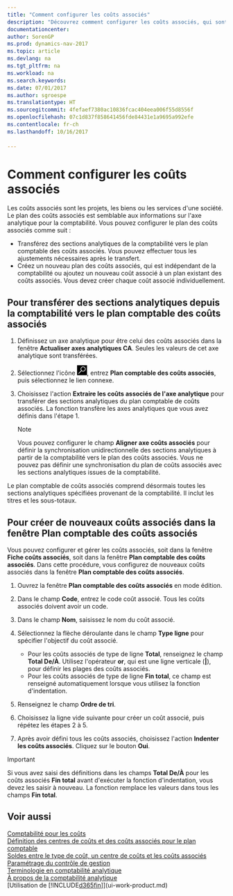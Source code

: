 ```yaml
---
title: "Comment configurer les coûts associés"
description: "Découvrez comment configurer les coûts associés, qui sont similaires aux axes analytiques pour la comptabilité."
documentationcenter: 
author: SorenGP
ms.prod: dynamics-nav-2017
ms.topic: article
ms.devlang: na
ms.tgt_pltfrm: na
ms.workload: na
ms.search.keywords: 
ms.date: 07/01/2017
ms.author: sgroespe
ms.translationtype: HT
ms.sourcegitcommit: 4fefaef7380ac10836fcac404eea006f55d8556f
ms.openlocfilehash: 07c1d837f858641456fde84431e1a9695a992efe
ms.contentlocale: fr-ch
ms.lasthandoff: 10/16/2017

---
```

# <a name="how-to-set-up-cost-objects"></a>Comment configurer les coûts associés
Les coûts associés sont les projets, les biens ou les services d'une société. Le plan des coûts associés est semblable aux informations sur l'axe analytique pour la comptabilité. Vous pouvez configurer le plan des coûts associés comme suit :  

* Transférez des sections analytiques de la comptabilité vers le plan comptable des coûts associés. Vous pouvez effectuer tous les ajustements nécessaires après le transfert.  
* Créez un nouveau plan des coûts associés, qui est indépendant de la comptabilité ou ajoutez un nouveau coût associé à un plan existant des coûts associés. Vous devez créer chaque coût associé individuellement.  

## <a name="to-transfer-dimension-values-from-the-general-ledger-to-the-chart-of-cost-objects"></a>Pour transférer des sections analytiques depuis la comptabilité vers le plan comptable des coûts associés  
1.  Définissez un axe analytique pour être celui des coûts associés dans la fenêtre **Actualiser axes analytiques CA**. Seules les valeurs de cet axe analytique sont transférées.  
2.  Sélectionnez l'icône ![Page ou état pour la recherche](media/ui-search/search_small.png "icône Page ou état pour la recherche"), entrez **Plan comptable des coûts associés**, puis sélectionnez le lien connexe.  
3.  Choisissez l'action **Extraire les coûts associés de l'axe analytique** pour transférer des sections analytiques du plan comptable de coûts associés. La fonction transfère les axes analytiques que vous avez définis dans l'étape 1.  

    > [!NOTE]  
    >  Vous pouvez configurer le champ **Aligner axe coûts associés** pour définir la synchronisation unidirectionnelle des sections analytiques à partir de la comptabilité vers le plan des coûts associés. Vous ne pouvez pas définir une synchronisation du plan de coûts associés avec les sections analytiques issues de la comptabilité.  

Le plan comptable de coûts associés comprend désormais toutes les sections analytiques spécifiées provenant de la comptabilité. Il inclut les titres et les sous-totaux.  

## <a name="to-create-new-cost-objects-in-the-chart-of-cost-objects-window"></a>Pour créer de nouveaux coûts associés dans la fenêtre Plan comptable des coûts associés  
Vous pouvez configurer et gérer les coûts associés, soit dans la fenêtre **Fiche coûts associés**, soit dans la fenêtre **Plan comptable des coûts associés**. Dans cette procédure, vous configurez de nouveaux coûts associés dans la fenêtre **Plan comptable des coûts associés**.  

1.  Ouvrez la fenêtre **Plan comptable des coûts associés** en mode édition.  
2.  Dans le champ **Code**, entrez le code coût associé. Tous les coûts associés doivent avoir un code.  
3.  Dans le champ **Nom**, saisissez le nom du coût associé.  
4.  Sélectionnez la flèche déroulante dans le champ **Type ligne** pour spécifier l'objectif du coût associé.  

    * Pour les coûts associés de type de ligne **Total**, renseignez le champ **Total De/À**. Utilisez l'opérateur **or**, qui est une ligne verticale (**&#124;**), pour définir les plages des coûts associés.  
    * Pour les coûts associés de type de ligne **Fin total**, ce champ est renseigné automatiquement lorsque vous utilisez la fonction d'indentation.  
5.  Renseignez le champ **Ordre de tri**.  
6.  Choisissez la ligne vide suivante pour créer un coût associé, puis répétez les étapes 2 à 5.  
7.  Après avoir défini tous les coûts associés, choisissez l'action **Indenter les coûts associés**. Cliquez sur le bouton **Oui**.  

> [!IMPORTANT]  
>  Si vous avez saisi des définitions dans les champs **Total De/À** pour les coûts associés **Fin total** avant d'exécuter la fonction d'indentation, vous devez les saisir à nouveau. La fonction remplace les valeurs dans tous les champs **Fin total**.  

## <a name="see-also"></a>Voir aussi  
[Comptabilité pour les coûts](finance-manage-cost-accounting.md)  
[Définition des centres de coûts et des coûts associés pour le plan comptable](finance-defining-cost-centers-and-cost-objects-for-chart-of-accounts.md)   
[Soldes entre le type de coût, un centre de coûts et les coûts associés](finance-balances-between-cost-type-cost-center-and-cost-object.md)   
[Paramétrage du contrôle de gestion](finance-set-up-cost-accounting.md)   
[Terminologie en comptabilité analytique](finance-terminology-in-cost-accounting.md)   
[À propos de la comptabilité analytique](finance-about-cost-accounting.md)  
[Utilisation de [!INCLUDE[d365fin](includes/d365fin_md.md)]](ui-work-product.md)

